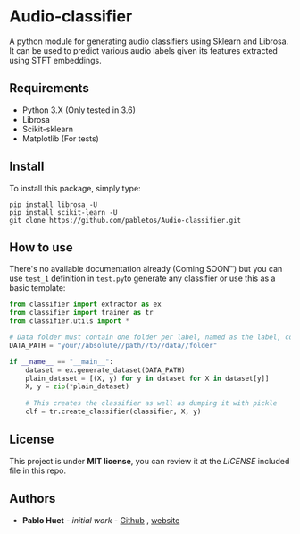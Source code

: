 # Audio-classifier
A python module for generating audio classifiers using Sklearn and Librosa. It can be used to predict various audio labels given its features extracted using STFT embeddings.

## Requirements

* Python 3.X (Only tested in 3.6)
* Librosa
* Scikit-sklearn
* Matplotlib (For tests)

## Install

To install this package, simply type:

```
pip install librosa -U
pip install scikit-learn -U
git clone https://github.com/pabletos/Audio-classifier.git
```

## How to use

There's no available documentation already (Coming SOON™) but you can use ```test_1``` definition in ```test.py```to generate any classifier or use this as a basic template:

```python
from classifier import extractor as ex
from classifier import trainer as tr
from classifier.utils import *

# Data folder must contain one folder per label, named as the label, containing their audios
DATA_PATH = "your//absolute//path//to//data//folder"

if __name__ == "__main__":
	dataset = ex.generate_dataset(DATA_PATH)
	plain_dataset = [(X, y) for y in dataset for X in dataset[y]]
	X, y = zip(*plain_dataset)
    
    # This creates the classifier as well as dumping it with pickle
	clf = tr.create_classifier(classifier, X, y)
```

## License

This project is under **MIT license**, you can review it at the *LICENSE* included file in this repo.

## Authors

* **Pablo Huet** - *initial work* - [Github](https://github.com/pabletos/) , [website](http://www.pablohuet.ml/)

